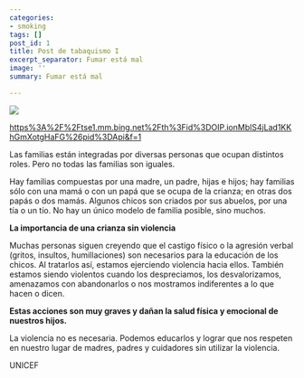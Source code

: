 ```yaml
---
categories:
- smoking
tags: []
post_id: 1
title: Post de tabaquismo I
excerpt_separator: Fumar está mal
image: ''
summary: Fumar está mal

---
```

![](/images/photo4947257435832297596.jpg)

[https%3A%2F%2Ftse1.mm.bing.net%2Fth%3Fid%3DOIP.ionMblS4jLad1KKhGmXotgHaFG%26pid%3DApi&f=1](https%3A%2F%2Ftse1.mm.bing.net%2Fth%3Fid%3DOIP.ionMblS4jLad1KKhGmXotgHaFG%26pid%3DApi&f=1 "https%3A%2F%2Ftse1.mm.bing.net%2Fth%3Fid%3DOIP.ionMblS4jLad1KKhGmXotgHaFG%26pid%3DApi&f=1")

Las familias están integradas por diversas personas que ocupan distintos roles. Pero no todas las familias son iguales.

Hay familias compuestas por una madre, un padre, hijas e hijos; hay familias sólo con una mamá o con un papá que se ocupa de la crianza; en otras dos papás o dos mamás. Algunos chicos son criados por sus abuelos, por una tía o un tío. No hay un único modelo de familia posible, sino muchos.

**La importancia de una crianza sin violencia**

Muchas personas siguen creyendo que el castigo físico o la agresión verbal (gritos, insultos, humillaciones) son necesarios para la educación de los chicos. Al tratarlos así, estamos ejerciendo violencia hacia ellos. También estamos siendo violentos cuando los despreciamos, los desvalorizamos, amenazamos con abandonarlos o nos mostramos indiferentes a lo que hacen o dicen.

**Estas acciones son muy graves y dañan la salud física y emocional de nuestros hijos.**

La violencia no es necesaria. Podemos educarlos y lograr que nos respeten en nuestro lugar de madres, padres y cuidadores sin utilizar la violencia.

UNICEF